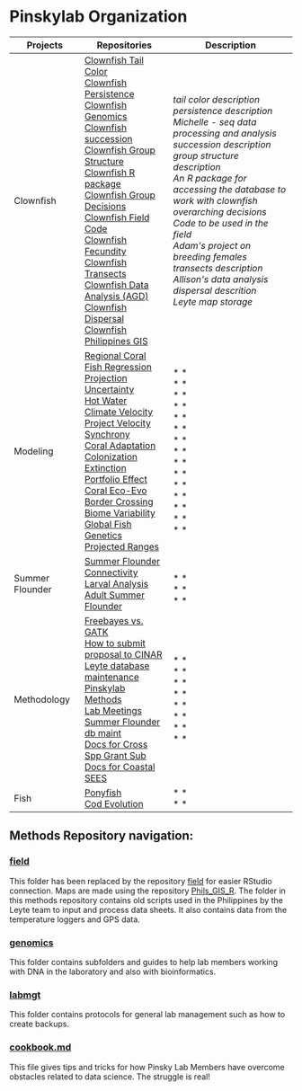 # Pinskylab Organization

Projects |  Repositories | Description
-----|----------------------|--------------------------------------------------
Clownfish | [Clownfish Tail Color](https://github.com/pinskylab/Clown_Fish_Tail_Color_Darrow)<br>[Clownfish Persistence](https://github.com/pinskylab/Clownfish_persistence)<br>[Clownfish Genomics](https://github.com/pinskylab/genomics)<br>[Clownfish succession](https://github.com/pinskylab/adriana)<br>[Clownfish Group Structure](https://github.com/pinskylab/Clownfish_group_structure)<br>[Clownfish R package](https://github.com/pinskylab/clownfish)<br>[Clownfish Group Decisions](https://github.com/pinskylab/clownfish_group_decisions)<br>[Clownfish Field Code](https://github.com/pinskylab/field)<br> [Clownfish Fecundity](https://github.com/pinskylab/YawdoszynClownfishFecundity)<br>[Clownfish Transects](https://github.com/pinskylab/clownfishTransect)<br>[Clownfish Data Analysis (AGD)](https://github.com/pinskylab/Clownfish_data_analysis)<br>[Clownfish Dispersal](https://github.com/pinskylab/Dispersal)<br>[Clownfish Philippines GIS](https://github.com/pinskylab/Phils_GIS_R) | *tail color description* <br> *persistence description* <br> *Michelle - seq data processing and analysis* <br> *succession description* <br> *group structure description* <br> *An R package for accessing the database to work with clownfish* <br> *overarching decisions* <br> *Code to be used in the field* <br> *Adam's project on breeding females* <br> *transects description* <br> *Allison's data analysis* <br> *dispersal descrition* <br> *Leyte map storage*
Modeling | [Regional Coral](https://github.com/pinskylab/Regional_Coral)<br>[Fish Regression](https://github.com/pinskylab/Fish_regression_ABC)<br>[Projection Uncertainty](https://github.com/pinskylab/project_uncertainty)<br>[Hot Water](https://github.com/pinskylab/hotWater)<br>[Climate Velocity](https://github.com/pinskylab/speciesClimateVelocity)<br>[Project Velocity](https://github.com/pinskylab/project_velocity)<br> [Synchrony](https://github.com/pinskylab/cnhFishSynchrony)<br>[Coral Adaptation](https://github.com/pinskylab/coral-adaptation)<br>[Colonization Extinction](https://github.com/pinskylab/colonizationExtinction)<br>[Portfolio Effect](https://github.com/pinskylab/Portfolio-Effect)<br>[Coral Eco-Evo](https://github.com/pinskylab/ecoevo_coral)<br> [Border Crossing](https://github.com/pinskylab/borderCrossing)<br> [Biome Variability](https://github.com/pinskylab/biomeVariability)<br>[Global Fish Genetics](https://github.com/pinskylab/globalFishGenetics)<br>[Projected Ranges](https://github.com/pinskylab/proj_ranges) |  * * <br> * * <br> * * <br> * * <br> * * <br> * * <br> * * <br> * * <br> * * <br> * * <br> * * <br> * * <br> * * <br> * * <br> * *
Summer Flounder | [Summer Flounder Connectivity](https://github.com/pinskylab/PADEconnectivity)<br>[Larval Analysis](https://github.com/pinskylab/NJNC-Larval-Analysis)<br>[Adult Summer Flounder](https://github.com/pinskylab/adultPADE) |  <br> * * <br> * * <br> * *
Methodology | [Freebayes vs. GATK](https://github.com/pinskylab/gatk-v-free)<br>[How to submit proposal to CINAR](https://github.com/pinskylab/CINAR)<br>[Leyte database maintenance](https://github.com/pinskylab/leyteBuildDB)<br>[Pinskylab Methods](https://github.com/pinskylab/pinskylab_methods)<br>[Lab Meetings](https://github.com/pinskylab/Lab_meetings)<br>[Summer Flounder db maint](https://github.com/pinskylab/pade)<br>[Docs for Cross Spp Grant Sub](https://github.com/pinskylab/cross_spp_quote)<br> [Docs for Coastal SEES](https://github.com/pinskylab/coastalsees) | * * <br> * * <br> * * <br> * * <br> * * <br> * * <br> * * <br> * *
Fish | [Ponyfish](https://github.com/pinskylab/zaman_ponyfish)<br>[Cod Evolution](https://github.com/pinskylab/codEvol)  |  * * <br> * *

## Methods Repository navigation:

### [field](https://github.com/pinskylab/field)    

This folder has been replaced by the repository [field](https://github.com/pinskylab/field) for easier RStudio connection.  Maps are made using the repository [Phils_GIS_R](https://github.com/pinskylab/Phils_GIS_R).  The folder in this methods repository contains old scripts used in the Philippines by the Leyte team to input and process data sheets.  It also contains data from the temperature loggers and GPS data.

### [genomics](https://github.com/pinskylab/pinskylab_methods/tree/master/genomics)  

This folder contains subfolders and guides to help lab members working with DNA in the laboratory and also with bioinformatics.

### [labmgt](https://github.com/pinskylab/pinskylab_methods/tree/master/labmgt)    

This folder contains protocols for general lab management such as how to create backups.

### [cookbook.md](https://github.com/pinskylab/pinskylab_methods/blob/master/cookbook.md)  

This file gives tips and tricks for how Pinsky Lab Members have overcome obstacles related to data science.  The struggle is real!
